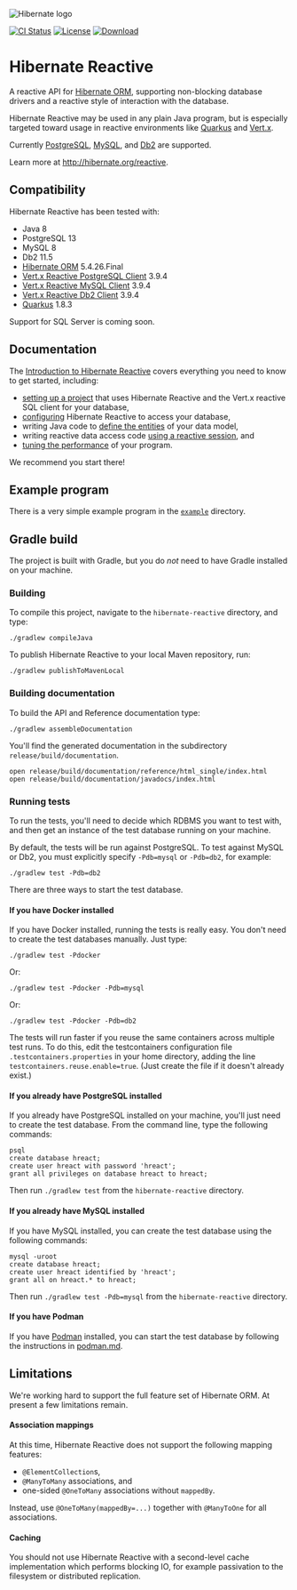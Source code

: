 ![Hibernate logo][]

[![CI Status](https://github.com/hibernate/hibernate-reactive/workflows/Hibernate%20Reactive%20CI/badge.svg)](https://github.com/hibernate/hibernate-reactive/actions?query=workflow%3A%22Hibernate+Reactive+CI%22)
[![License](https://img.shields.io/badge/License-LGPL%202.1-green.svg)](https://opensource.org/licenses/LGPL-2.1)
[![Download](https://api.bintray.com/packages/hibernate/artifacts/hibernate-reactive/images/download.svg)](https://bintray.com/hibernate/artifacts/hibernate-reactive/_latestVersion)

[Hibernate logo]: http://static.jboss.org/hibernate/images/hibernate_logo_whitebkg_200px.png

# Hibernate Reactive

A reactive API for [Hibernate ORM][], supporting non-blocking database
drivers and a reactive style of interaction with the database.

Hibernate Reactive may be used in any plain Java program, but is 
especially targeted toward usage in reactive environments like 
[Quarkus][] and [Vert.x][].

Currently [PostgreSQL][], [MySQL][], and [Db2][] are supported.

Learn more at <http://hibernate.org/reactive>.

[Hibernate ORM]: https://hibernate.org/orm/
[Quarkus]: https://quarkus.io
[Vert.x]: https://vertx.io

## Compatibility

Hibernate Reactive has been tested with:

- Java 8
- PostgreSQL 13
- MySQL 8
- Db2 11.5
- [Hibernate ORM][] 5.4.26.Final
- [Vert.x Reactive PostgreSQL Client](https://vertx.io/docs/vertx-pg-client/java/) 3.9.4
- [Vert.x Reactive MySQL Client](https://vertx.io/docs/vertx-mysql-client/java/) 3.9.4
- [Vert.x Reactive Db2 Client](https://vertx.io/docs/vertx-db2-client/java/) 3.9.4
- [Quarkus][Quarkus] 1.8.3

Support for SQL Server is coming soon.

[PostgreSQL]: https://www.postgresql.org
[MySQL]: https://www.mysql.com
[DB2]: https://www.ibm.com/analytics/db2

## Documentation

The [Introduction to Hibernate Reactive][introduction] covers 
everything you need to know to get started, including:

- [setting up a project][build] that uses Hibernate Reactive and the 
  Vert.x reactive SQL client for your database,
- [configuring][config] Hibernate Reactive to access your database,
- writing Java code to [define the entities][model] of your data model, 
- writing reactive data access code [using a reactive session][session], 
  and
- [tuning the performance][performance] of your program.

We recommend you start there!

[introduction]: https://github.com/hibernate/hibernate-reactive/blob/master/documentation/src/main/asciidoc/reference/introduction.adoc

[build]: https://github.com/hibernate/hibernate-reactive/blob/master/documentation/src/main/asciidoc/reference/introduction.adoc#including-hibernate-reactive-in-your-project-build
[config]: https://github.com/hibernate/hibernate-reactive/blob/master/documentation/src/main/asciidoc/reference/introduction.adoc#basic-configuration
[model]: https://github.com/hibernate/hibernate-reactive/blob/master/documentation/src/main/asciidoc/reference/introduction.adoc#mapping-entity-classes
[session]: https://github.com/hibernate/hibernate-reactive/blob/master/documentation/src/main/asciidoc/reference/introduction.adoc#using-the-reactive-session
[performance]: https://github.com/hibernate/hibernate-reactive/blob/master/documentation/src/main/asciidoc/reference/introduction.adoc#tuning-and-performance

## Example program

There is a very simple example program in the [`example`][example] 
directory.

[example]: https://github.com/hibernate/hibernate-reactive/tree/master/example

## Gradle build

The project is built with Gradle, but you do _not_ need to have Gradle
installed on your machine.

### Building

To compile this project, navigate to the `hibernate-reactive` directory, 
and type:

    ./gradlew compileJava

To publish Hibernate Reactive to your local Maven repository, run:

    ./gradlew publishToMavenLocal

### Building documentation

To build the API and Reference documentation type:

    ./gradlew assembleDocumentation

You'll find the generated documentation in the subdirectory
`release/build/documentation`.

    open release/build/documentation/reference/html_single/index.html
    open release/build/documentation/javadocs/index.html

### Running tests

To run the tests, you'll need to decide which RDBMS you want to test 
with, and then get an instance of the test database running on your 
machine.

By default, the tests will be run against PostgreSQL. To test against 
MySQL or Db2, you must explicitly specify `-Pdb=mysql` or `-Pdb=db2`, 
for example:

    ./gradlew test -Pdb=db2
    
There are three ways to start the test database.
    
#### If you have Docker installed

If you have Docker installed, running the tests is really easy. You
don't need to create the test databases manually. Just type:

    ./gradlew test -Pdocker

Or:

    ./gradlew test -Pdocker -Pdb=mysql

Or:

    ./gradlew test -Pdocker -Pdb=db2

The tests will run faster if you reuse the same containers across 
multiple test runs. To do this, edit the testcontainers configuration 
file `.testcontainers.properties` in your home directory, adding the 
line `testcontainers.reuse.enable=true`. (Just create the file if it 
doesn't already exist.)

#### If you already have PostgreSQL installed

If you already have PostgreSQL installed on your machine, you'll just 
need to create the test database. From the command line, type the 
following commands:

    psql
    create database hreact;
    create user hreact with password 'hreact';
    grant all privileges on database hreact to hreact;

Then run `./gradlew test` from the `hibernate-reactive` directory.

#### If you already have MySQL installed

If you have MySQL installed, you can create the test database using 
the following commands:

    mysql -uroot
    create database hreact;
    create user hreact identified by 'hreact';
    grant all on hreact.* to hreact;

Then run `./gradlew test -Pdb=mysql` from the `hibernate-reactive` 
directory.

#### If you have Podman

If you have [Podman][podman] installed, you can start the test
database by following the instructions in [podman.md](podman.md).

[podman]: https://podman.io

## Limitations

We're working hard to support the full feature set of Hibernate ORM. 
At present a few limitations remain.

#### Association mappings

At this time, Hibernate Reactive does not support the following 
mapping features:

- `@ElementCollection`s,
- `@ManyToMany` associations, and
- one-sided `@OneToMany` associations without `mappedBy`.

Instead, use `@OneToMany(mappedBy=...)` together with `@ManyToOne` for 
all associations.

#### Caching

You should not use Hibernate Reactive with a second-level cache 
implementation which performs blocking IO, for example passivation to 
the filesystem or distributed replication.


